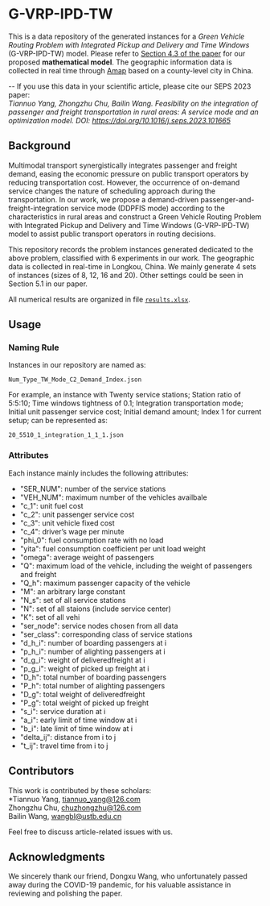 # G-VRP-IPD-TW
This is a data repository of the generated instances for a *Green Vehicle Routing Problem with Integrated Pickup and Delivery and Time Windows* (G-VRP-IPD-TW) model. Please refer to [Section 4.3 of the paper](https://www.sciencedirect.com/science/article/abs/pii/S0038012123001775) for our proposed **mathematical model**. The geographic information data is collected in real time through [Amap](https://www.alibabacloud.com/zh/customers/autonavi) based on a county-level city in China.

-- If you use this data in your scientific article, please cite our SEPS 2023 paper:  
*Tiannuo Yang, Zhongzhu Chu, Bailin Wang. Feasibility on the integration of passenger and freight transportation in rural areas: A service mode and an optimization model. DOI: https://doi.org/10.1016/j.seps.2023.101665*

## Background
Multimodal transport synergistically integrates passenger and freight demand, easing the economic pressure on public transport operators by reducing transportation cost. However, the occurrence of on-demand service changes the nature of scheduling approach during the transportation. In our work, we propose a demand-driven passenger-and-freight-integration service mode (DDPFIS mode) according to the characteristics in rural areas and construct a Green Vehicle Routing Problem with Integrated Pickup and Delivery and Time Windows (G-VRP-IPD-TW) model to assist public transport operators in routing decisions. 

This repository records the problem instances generated dedicated to the above problem, classified with 6 experiments in our work. The geographic data is collected in real-time in Longkou, China. We mainly generate 4 sets of instances (sizes of 8, 12, 16 and 20). Other settings could be seen in Section 5.1 in our paper. 

All numerical results are organized in file [```results.xlsx```](https://github.com/tiannuo-yang/G-VRP-IPD-TW/raw/main/results.xlsx). 

## Usage
### Naming Rule
Instances in our repository are named as:   
```
Num_Type_TW_Mode_C2_Demand_Index.json
```   

For example, an instance with Twenty service stations; Station ratio of 5:5:10; Time windows tightness of 0.1; Integration transportation mode; Initial unit passenger service cost; Initial demand amount; Index 1 for current setup; can be represented as:
```
20_5510_1_integration_1_1_1.json 
```  

### Attributes
Each instance mainly includes the following attributes:
- "SER_NUM": number of the service stations
- "VEH_NUM": maximum number of the vehicles availbale
- "c_1": unit fuel cost
- "c_2": unit passenger service cost
- "c_3": unit vehicle fixed cost
- "c_4": driver’s wage per minute
- "phi_0": fuel consumption rate with no load
- "yita": fuel consumption coefficient per unit load weight
- "omega": average weight of passengers
- "Q": maximum load of the vehicle, including the weight of passengers and freight 
- "Q_h": maximum passenger capacity of the vehicle
- "M": an arbitrary large constant
- "N_s": set of all service stations
- "N": set of all staions (include service center)
- "K": set of all vehi
- "ser_node": service nodes chosen from all data
- "ser_class": corresponding class of service stations
- "d_h_i": number of boarding passengers at i
- "p_h_i": number of alighting passengers at i
- "d_g_i": weight of deliveredfreight at i
- "p_g_i": weight of picked up freight at i
- "D_h": total number of boarding passengers
- "P_h": total number of alighting passengers
- "D_g": total weight of deliveredfreight
- "P_g": total weight of picked up freight
- "s_i": service duration at i
- "a_i": early limit of time window at i
- "b_i": late limit of time window at i
- "delta_ij": distance from i to j
- "t_ij": travel time from i to j

## Contributors
This work is contributed by these scholars:  
*Tiannuo Yang, <tiannuo_yang@126.com>  
Zhongzhu Chu, <chuzhongzhu@126.com>  
Bailin Wang, <wangbl@ustb.edu.cn>  

Feel free to discuss article-related issues with us.

## Acknowledgments
We sincerely thank our friend, Dongxu Wang, who unfortunately passed away during the COVID-19 pandemic, for his valuable assistance in reviewing and polishing the paper.
